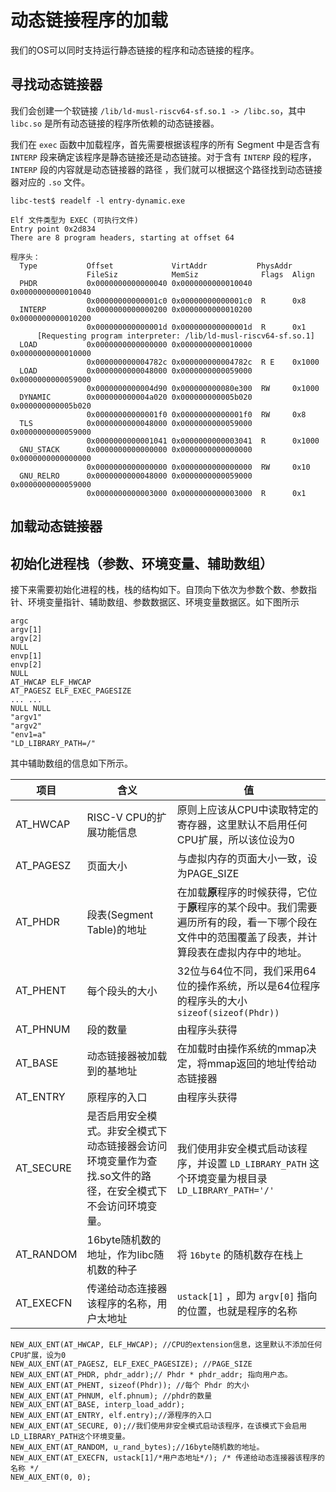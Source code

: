 # 动态链接程序的加载

我们的OS可以同时支持运行静态链接的程序和动态链接的程序。

## 寻找动态链接器

我们会创建一个软链接 `/lib/ld-musl-riscv64-sf.so.1 -> /libc.so`，其中 `libc.so` 是所有动态链接的程序所依赖的动态链接器。

我们在 `exec` 函数中加载程序，首先需要根据该程序的所有 Segment 中是否含有 `INTERP` 段来确定该程序是静态链接还是动态链接。对于含有 `INTERP` 段的程序，`INTERP` 段的内容就是动态链接器的路径 ，我们就可以根据这个路径找到动态链接器对应的 `.so` 文件。

```
libc-test$ readelf -l entry-dynamic.exe

Elf 文件类型为 EXEC (可执行文件)
Entry point 0x2d834
There are 8 program headers, starting at offset 64

程序头：
  Type           Offset             VirtAddr           PhysAddr
                 FileSiz            MemSiz              Flags  Align
  PHDR           0x0000000000000040 0x0000000000010040 0x0000000000010040
                 0x00000000000001c0 0x00000000000001c0  R      0x8
  INTERP         0x0000000000000200 0x0000000000010200 0x0000000000010200
                 0x000000000000001d 0x000000000000001d  R      0x1
      [Requesting program interpreter: /lib/ld-musl-riscv64-sf.so.1]
  LOAD           0x0000000000000000 0x0000000000010000 0x0000000000010000
                 0x000000000004782c 0x000000000004782c  R E    0x1000
  LOAD           0x0000000000048000 0x0000000000059000 0x0000000000059000
                 0x0000000000004d90 0x000000000080e300  RW     0x1000
  DYNAMIC        0x000000000004a020 0x000000000005b020 0x000000000005b020
                 0x00000000000001f0 0x00000000000001f0  RW     0x8
  TLS            0x0000000000048000 0x0000000000059000 0x0000000000059000
                 0x0000000000001041 0x0000000000003041  R      0x1000
  GNU_STACK      0x0000000000000000 0x0000000000000000 0x0000000000000000
                 0x0000000000000000 0x0000000000000000  RW     0x10
  GNU_RELRO      0x0000000000048000 0x0000000000059000 0x0000000000059000
                 0x0000000000003000 0x0000000000003000  R      0x1
```



## 加载动态链接器



## 初始化进程栈（参数、环境变量、辅助数组）

接下来需要初始化进程的栈，栈的结构如下。自顶向下依次为参数个数、参数指针、环境变量指针、辅助数组、参数数据区、环境变量数据区。如下图所示

```
argc
argv[1]
argv[2]
NULL
envp[1]
envp[2]
NULL
AT_HWCAP ELF_HWCAP
AT_PAGESZ ELF_EXEC_PAGESIZE
... ...
NULL NULL
"argv1"
"argv2"
"env1=a"
"LD_LIBRARY_PATH=/"
```

其中辅助数组的信息如下所示。

| 项目      | 含义                                                         | 值                                                           |
| --------- | ------------------------------------------------------------ | ------------------------------------------------------------ |
| AT_HWCAP  | RISC-V CPU的扩展功能信息                                     | 原则上应该从CPU中读取特定的寄存器，这里默认不启用任何CPU扩展，所以该位设为0 |
| AT_PAGESZ | 页面大小                                                     | 与虚拟内存的页面大小一致，设为PAGE_SIZE                      |
| AT_PHDR   | 段表(Segment Table)的地址                                    | 在加载**原**程序的时候获得，它位于**原**程序的某个段中。我们需要遍历所有的段，看一下哪个段在文件中的范围覆盖了段表，并计算段表在虚拟内存中的地址。 |
| AT_PHENT  | 每个段头的大小                                               | 32位与64位不同，我们采用64位的操作系统，所以是64位程序的程序头的大小 `sizeof(sizeof(Phdr))` |
| AT_PHNUM  | 段的数量                                                     | 由程序头获得                                                 |
| AT_BASE   | 动态链接器被加载到的基地址                                   | 在加载时由操作系统的mmap决定，将mmap返回的地址传给动态链接器 |
| AT_ENTRY  | 原程序的入口                                                 | 由程序头获得                                                 |
| AT_SECURE | 是否启用安全模式。非安全模式下动态链接器会访问环境变量作为查找.so文件的路径，在安全模式下不会访问环境变量。 | 我们使用非安全模式启动该程序，并设置 `LD_LIBRARY_PATH` 这个环境变量为根目录 `LD_LIBRARY_PATH='/'` |
| AT_RANDOM | 16byte随机数的地址，作为libc随机数的种子                     | 将 `16byte` 的随机数存在栈上                                 |
| AT_EXECFN | 传递给动态连接器该程序的名称，用户太地址                     | `ustack[1]` ，即为 `argv[0]` 指向的位置，也就是程序的名称    |



```
NEW_AUX_ENT(AT_HWCAP, ELF_HWCAP); //CPU的extension信息，这里默认不添加任何CPU扩展，设为0
NEW_AUX_ENT(AT_PAGESZ, ELF_EXEC_PAGESIZE); //PAGE_SIZE
NEW_AUX_ENT(AT_PHDR, phdr_addr);// Phdr * phdr_addr; 指向用户态。
NEW_AUX_ENT(AT_PHENT, sizeof(Phdr)); //每个 Phdr 的大小
NEW_AUX_ENT(AT_PHNUM, elf.phnum); //phdr的数量
NEW_AUX_ENT(AT_BASE, interp_load_addr);
NEW_AUX_ENT(AT_ENTRY, elf.entry);//源程序的入口
NEW_AUX_ENT(AT_SECURE, 0);//我们使用非安全模式启动该程序，在该模式下会启用LD_LIBRARY_PATH这个环境变量。
NEW_AUX_ENT(AT_RANDOM, u_rand_bytes);//16byte随机数的地址。
NEW_AUX_ENT(AT_EXECFN, ustack[1]/*用户态地址*/); /* 传递给动态连接器该程序的名称 */
NEW_AUX_ENT(0, 0);
```



